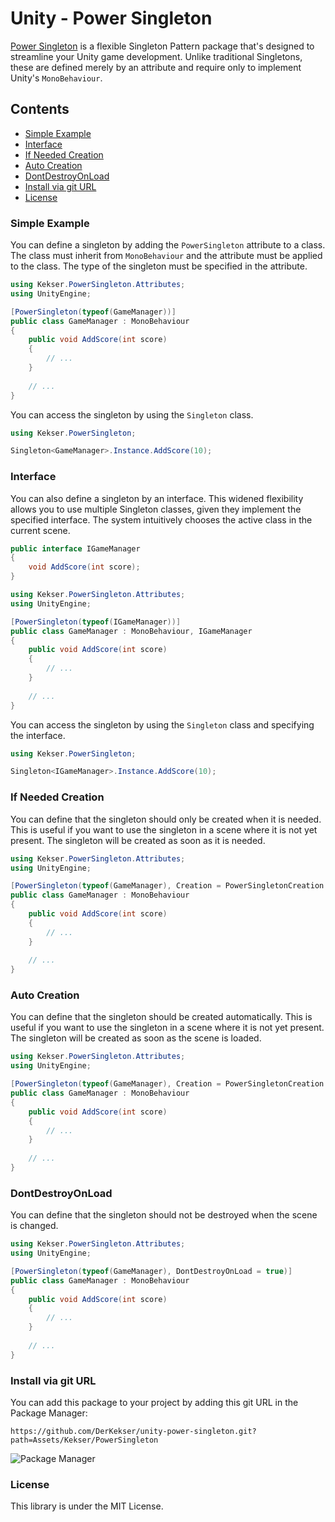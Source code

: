 # Unity - Power Singleton

[Power Singleton](https://github.com/DerKekser/unity-power-singleton) is a flexible Singleton Pattern package that's designed to streamline your Unity game development. Unlike traditional Singletons, these are defined merely by an attribute and require only to implement Unity's `MonoBehaviour`.

## Contents
- [Simple Example](#simple-example)
- [Interface](#interface)
- [If Needed Creation](#if-needed-creation)
- [Auto Creation](#auto-creation)
- [DontDestroyOnLoad](#dontdestroyonload)
- [Install via git URL](#install-via-git-url)
- [License](#license)

### Simple Example

You can define a singleton by adding the `PowerSingleton` attribute to a class.
The class must inherit from `MonoBehaviour` and the attribute must be applied to the class.
The type of the singleton must be specified in the attribute.

```csharp
using Kekser.PowerSingleton.Attributes;
using UnityEngine;

[PowerSingleton(typeof(GameManager))]
public class GameManager : MonoBehaviour
{
    public void AddScore(int score)
    {
        // ...
    }
    
    // ...
}
```
You can access the singleton by using the `Singleton` class.

```csharp
using Kekser.PowerSingleton;

Singleton<GameManager>.Instance.AddScore(10);
```
### Interface

You can also define a singleton by an interface.
This widened flexibility allows you to use multiple Singleton classes, given they implement the specified interface. The system intuitively chooses the active class in the current scene.

```csharp
public interface IGameManager
{
    void AddScore(int score);
}
```
```csharp
using Kekser.PowerSingleton.Attributes;
using UnityEngine;

[PowerSingleton(typeof(IGameManager))]
public class GameManager : MonoBehaviour, IGameManager
{
    public void AddScore(int score)
    {
        // ...
    }
    
    // ...
}
```
You can access the singleton by using the `Singleton` class and specifying the interface.
```csharp
using Kekser.PowerSingleton;

Singleton<IGameManager>.Instance.AddScore(10);
```
### If Needed Creation

You can define that the singleton should only be created when it is needed.
This is useful if you want to use the singleton in a scene where it is not yet present.
The singleton will be created as soon as it is needed.

```csharp
using Kekser.PowerSingleton.Attributes;
using UnityEngine;

[PowerSingleton(typeof(GameManager), Creation = PowerSingletonCreation.IfNeeded, CreationName = "GameManager")]
public class GameManager : MonoBehaviour
{
    public void AddScore(int score)
    {
        // ...
    }
    
    // ...
}
```
### Auto Creation

You can define that the singleton should be created automatically.
This is useful if you want to use the singleton in a scene where it is not yet present.
The singleton will be created as soon as the scene is loaded.

```csharp
using Kekser.PowerSingleton.Attributes;
using UnityEngine;

[PowerSingleton(typeof(GameManager), Creation = PowerSingletonCreation.Always, CreationName = "GameManager")]
public class GameManager : MonoBehaviour
{
    public void AddScore(int score)
    {
        // ...
    }
    
    // ...
}
```
### DontDestroyOnLoad

You can define that the singleton should not be destroyed when the scene is changed.

```csharp
using Kekser.PowerSingleton.Attributes;
using UnityEngine;

[PowerSingleton(typeof(GameManager), DontDestroyOnLoad = true)]
public class GameManager : MonoBehaviour
{
    public void AddScore(int score)
    {
        // ...
    }
    
    // ...
}
```
### Install via git URL

You can add this package to your project by adding this git URL in the Package Manager:
```
https://github.com/DerKekser/unity-power-singleton.git?path=Assets/Kekser/PowerSingleton
```
![Package Manager](/Assets/Kekser/Screenshots/package_manager.png)
### License

This library is under the MIT License.